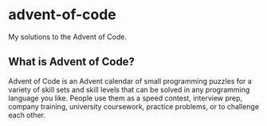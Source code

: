 # advent-of-code
My solutions to the Advent of Code.

## What is Advent of Code?
Advent of Code is an Advent calendar of small programming puzzles for a 
variety of skill sets and skill levels that can be solved in any programming 
language you like. People use them as a speed contest, interview prep, company 
training, university coursework, practice problems, or to challenge each other.
